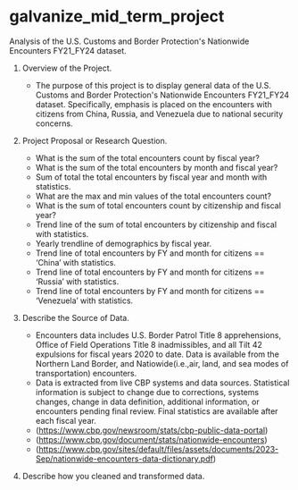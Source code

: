 # galvanize_mid_term_project
Analysis of the U.S. Customs and Border Protection's Nationwide Encounters FY21_FY24 dataset.
1. Overview of the Project.
   - The purpose of this project is to display general data of the U.S. Customs and Border Protection's Nationwide Encounters FY21_FY24 dataset. Specifically, emphasis is placed on the encounters with citizens from China, Russia, and Venezuela due to national security concerns.
  
2. Project Proposal or Research Question.
   - What is the sum of the total encounters count by fiscal year?
   - What is the sum of the total encounters by month and fiscal year?
   - Sum of total the total encounters by fiscal year and month with statistics.
   - What are the max and min values of the total encounters count?
   - What is the sum of total encounters count by citizenship and fiscal year? 
   - Trend line of the sum of total encounters by citizenship and fiscal with statistics. 
   - Yearly trendline of demographics by fiscal year.
   - Trend line of total encounters by FY and month for citizens == ‘China’ with statistics. 
   - Trend line of total encounters by FY and month for citizens == ‘Russia’ with statistics. 
   - Trend line of total encounters by FY and month for citizens == ‘Venezuela’ with statistics.
  
3. Describe the Source of Data.
   - Encounters data includes U.S. Border Patrol Title 8 apprehensions, Office of Field Operations Title 8 inadmissibles, and all Tilt 42 expulsions for fiscal years 2020 to date. Data is available from the Northern Land Border, and Natiowide(i.e.,air, land, and sea modes of transportation) encounters.
   - Data is extracted from live CBP systems and data sources. Statistical information is subject to change due to corrections, systems changes, change in data definition, additional information, or encounters pending final review. Final statistics are available after each fiscal year.
   - (https://www.cbp.gov/newsroom/stats/cbp-public-data-portal)
   - (https://www.cbp.gov/document/stats/nationwide-encounters)
   - (https://www.cbp.gov/sites/default/files/assets/documents/2023-Sep/nationwide-encounters-data-dictionary.pdf)
  
4. Describe how you cleaned and transformed data. 
